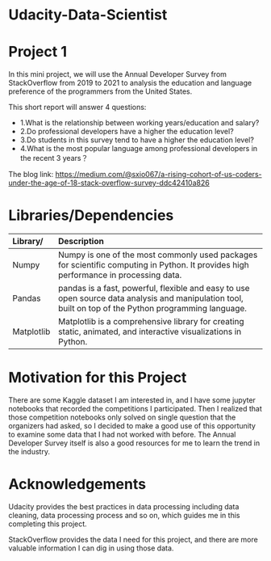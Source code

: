 # Udacity-Data-Scientist
# Project 1

In this mini project, we will use the Annual Developer Survey from StackOverflow from 2019 to 2021 to analysis the education and language preference of the programmers from the United States.

This short report will answer 4 questions:

- 1.What is the relationship between working years/education and salary?
- 2.Do professional developers have a higher the education level?
- 3.Do students in this survey tend to have a higher the education level?
- 4.What is the most popular language among professional developers in the recent 3 years？

The blog link: https://medium.com/@sxio067/a-rising-cohort-of-us-coders-under-the-age-of-18-stack-overflow-survey-ddc42410a826
# Libraries/Dependencies

| Library/ | Description |
| :--- | :--- |
| Numpy |Numpy is one of the most commonly used packages for scientific computing in Python. It provides high performance in processing data. |
| Pandas |pandas is a fast, powerful, flexible and easy to use open source data analysis and manipulation tool, built on top of the Python programming language. |
| Matplotlib |Matplotlib is a comprehensive library for creating static, animated, and interactive visualizations in Python. |


# Motivation for this Project

There are some Kaggle dataset I am interested in, and I have some jupyter notebooks that recorded the competitions I participated. 
Then I realized that those competition notebooks only solved on single question that the organizers had asked, so I decided to make a good use of this opportunity to examine some data that I had not worked with before.
The Annual Developer Survey itself is also a good resources for me to learn the trend in the industry.



# Acknowledgements

Udacity provides the best practices in data processing including data cleaning, data processing process and so on, which guides me in this completing this project.

StackOverflow provides the data I need for this project, and there are more valuable information I can dig in using those data.